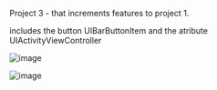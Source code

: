 Project 3 - that increments features to project 1.

includes the button UIBarButtonItem and the atribute UIActivityViewController 

![image](https://user-images.githubusercontent.com/122572631/234899471-f86861f2-7307-437c-b96c-e10befe3751c.png)

![image](https://user-images.githubusercontent.com/122572631/234899535-ccd30416-0401-4bf1-a6d1-8e0a0f905a81.png)

